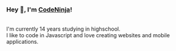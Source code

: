 ### Hey 👋, I'm <a href="https://codeninja02.netlify.app/" target="_blank">CodeNinja</a>!
<br>
I'm currently 14 years studying in highschool.<br>
I like to code in Javascript and love creating websites and mobile applications.
